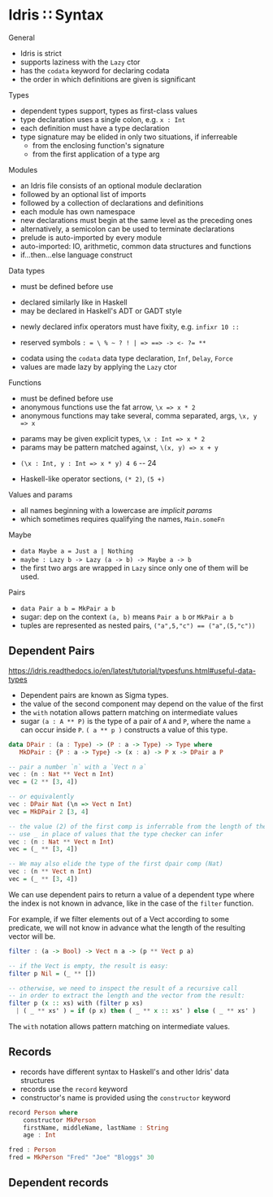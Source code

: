 # Idris ∷ Syntax

General
+ Idris is strict
+ supports laziness with the `Lazy` ctor
+ has the `codata` keyword for declaring codata
+ the order in which definitions are given is significant

Types
+ dependent types support, types as first-class values
+ type declaration uses a single colon, e.g. `x : Int`
+ each definition must have a type declaration
+ type signature may be elided in only two situations, if inferreable
  - from the enclosing function's signature
  - from the first application of a type arg

Modules
- an Idris file consists of an optional module declaration
- followed by an optional list of imports
- followed by a collection of declarations and definitions
- each module has own namespace
- new declarations must begin at the same level as the preceding ones
- alternatively, a semicolon can be used to terminate declarations
- prelude is auto-imported by every module
- auto-imported: IO, arithmetic, common data structures and functions
- if…then…else language construct

Data types
+ must be defined before use
- declared similarly like in Haskell
- may be declared in Haskell's ADT or GADT style
+ newly declared infix operators must have fixity, e.g. `infixr 10 ::`
- reserved symbols `: = \ % ~ ? ! | => ==> -> <- ?= **`
+ codata using the `codata` data type declaration, `Inf`, `Delay`, `Force`
+ values are made lazy by applying the `Lazy` ctor

Functions
+ must be defined before use
+ anonymous functions use the fat arrow, `\x => x * 2`
+ anonymous functions may take several, comma separated, args, `\x, y => x`
- params may be given explicit types, `\x : Int => x * 2`
- params may be pattern matched against, `\(x, y) => x + y`
+ `(\x : Int, y : Int => x * y) 4 6` -- 24
- Haskell-like operator sections, `(* 2)`, `(5 +)`

Values and params
+ all names beginning with a lowercase are *implicit params*
+ which sometimes requires qualifying the names, `Main.someFn`

Maybe
- `data Maybe a = Just a | Nothing`
- `maybe : Lazy b -> Lazy (a -> b) -> Maybe a -> b`   
- the first two args are wrapped in `Lazy` since only one of them will be used.

Pairs
- `data Pair a b = MkPair a b`
- sugar: dep on the context `(a, b)` means `Pair a b` or `MkPair a b`
- tuples are represented as nested pairs, `("a",5,"c") == ("a",(5,"c"))`


## Dependent Pairs

https://idris.readthedocs.io/en/latest/tutorial/typesfuns.html#useful-data-types

- Dependent pairs are known as Sigma types.
- the value of the second component may depend on the value of the first
- the `with` notation allows pattern matching on intermediate values
- sugar `(a : A ** P)` is the type of a pair of `A` and `P`, where the name `a` can occur inside `P`. `( a ** p )` constructs a value of this type.

```hs
data DPair : (a : Type) -> (P : a -> Type) -> Type where
   MkDPair : {P : a -> Type} -> (x : a) -> P x -> DPair a P

-- pair a number `n` with a `Vect n a`
vec : (n : Nat ** Vect n Int)
vec = (2 ** [3, 4])

-- or equivalently
vec : DPair Nat (\n => Vect n Int)
vec = MkDPair 2 [3, 4]

-- the value (2) of the first comp is inferrable from the length of the vector.
-- use _ in place of values that the type checker can infer
vec : (n : Nat ** Vect n Int)
vec = (_ ** [3, 4])

-- We may also elide the type of the first dpair comp (Nat)
vec : (n ** Vect n Int)
vec = (_ ** [3, 4])
```

We can use dependent pairs to return a value of a dependent type where the index is not known in advance, like in the case of the `filter` function.

For example, if we filter elements out of a Vect according to some predicate, we will not know in advance what the length of the resulting vector will be.

```hs
filter : (a -> Bool) -> Vect n a -> (p ** Vect p a)

-- if the Vect is empty, the result is easy:
filter p Nil = (_ ** [])

-- otherwise, we need to inspect the result of a recursive call
-- in order to extract the length and the vector from the result:
filter p (x :: xs) with (filter p xs)
  | ( _ ** xs' ) = if (p x) then ( _ ** x :: xs' ) else ( _ ** xs' )
```

The `with` notation allows pattern matching on intermediate values.


## Records

- records have different syntax to Haskell's and other Idris' data structures
- records use the `record` keyword
- constructor's name is provided using the `constructor` keyword


```hs
record Person where
    constructor MkPerson
    firstName, middleName, lastName : String
    age : Int

fred : Person
fred = MkPerson "Fred" "Joe" "Bloggs" 30
```



## Dependent records
